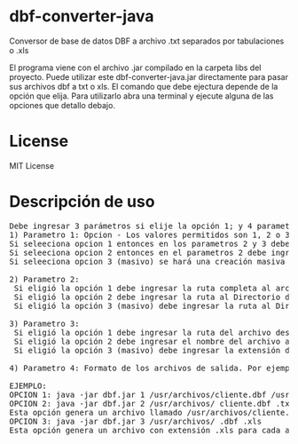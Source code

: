 # dbf-converter-java
Conversor de base de datos DBF a archivo .txt separados por tabulaciones o .xls

El programa viene con el archivo .jar compilado en la carpeta libs del proyecto. Puede utilizar este dbf-converter-java.jar directamente para pasar sus archivos dbf a txt o xls. El comando que debe ejectura depende de la opción que elija. 
Para utilizarlo abra una terminal y ejecute alguna de las opciones que detallo debajo.

# License

MIT License

# Descripción de uso

<pre>
Debe ingresar 3 parámetros si elije la opción 1; y 4 parametros si elije la opción 2 o 3
1) Parametro 1: Opcion - Los valores permitidos son 1, 2 o 3(masivo)
Si seleeciona opcion 1 entonces en los parametros 2 y 3 debe ingresar la ruta completa de sus archivos origen y destino incluyendo la extensión
Si seleeciona opcion 2 entonces en el parametros 2 debe ingresar la ruta a la Carpeta que contiene el archivo DBFConverter. 
Si seleeciona opcion 3 (masivo) se hará una creación masiva de archivos en base a todos los archivos de la extension de valor en el parámetro 3 del Directorio indicado en parametro 2");

2) Parametro 2:
 Si eligió la opción 1 debe ingresar la ruta completa al archivo de ORIGEN
 Si eligió la opción 2 debe ingresar la ruta al Directorio donde se encuentra el archivo a transformar ( Con barra final, / o \\ si esta en windows) 
 Si eligió la opción 3 (masivo) debe ingresar la ruta al Directorio donde se encuentra el archivo a transformar ( Con barra final, / o \\ si esta en windows) 

3) Parametro 3:
 Si eligió la opción 1 debe ingresar la ruta del archivo destino
 Si eligió la opción 2 debe ingresar el nombre del archivo a leer incluyendo la extension, ejemplo: cliente.dbf
 Si eligió la opción 3 (masivo) debe ingresar la extensión del archivo a leer, por ejemplo, .dbf

4) Parametro 4: Formato de los archivos de salida. Por ejemplo .txt, .xls, etc. Complete UNICAMENTE este parámetro si selecciona las opciones 2 o 3 en el parámetro 1

EJEMPLO:
OPCION 1: java -jar dbf.jar 1 /usr/archivos/cliente.dbf /usr/archivos/cliente.txt
OPCION 2: java -jar dbf.jar 2 /usr/archivos/ cliente.dbf .txt
Esta opción genera un archivo llamado /usr/archivos/cliente.txt
OPCION 3: java -jar dbf.jar 3 /usr/archivos/ .dbf .xls
Esta opción genera un archivo con extensión .xls para cada archivo dbf que encuentre en la carpeta dada
</pre>
